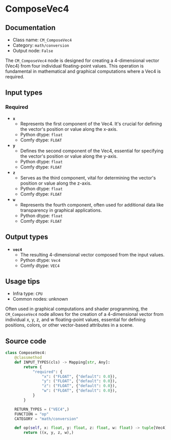 # ComposeVec4
## Documentation
- Class name: `CM_ComposeVec4`
- Category: `math/conversion`
- Output node: `False`

The `CM_ComposeVec4` node is designed for creating a 4-dimensional vector (Vec4) from four individual floating-point values. This operation is fundamental in mathematical and graphical computations where a Vec4 is required.
## Input types
### Required
- **`x`**
    - Represents the first component of the Vec4. It's crucial for defining the vector's position or value along the x-axis.
    - Python dtype: `float`
    - Comfy dtype: `FLOAT`
- **`y`**
    - Defines the second component of the Vec4, essential for specifying the vector's position or value along the y-axis.
    - Python dtype: `float`
    - Comfy dtype: `FLOAT`
- **`z`**
    - Serves as the third component, vital for determining the vector's position or value along the z-axis.
    - Python dtype: `float`
    - Comfy dtype: `FLOAT`
- **`w`**
    - Represents the fourth component, often used for additional data like transparency in graphical applications.
    - Python dtype: `float`
    - Comfy dtype: `FLOAT`
## Output types
- **`vec4`**
    - The resulting 4-dimensional vector composed from the input values.
    - Python dtype: `Vec4`
    - Comfy dtype: `VEC4`
## Usage tips
- Infra type: `CPU`
- Common nodes: unknown

Often used in graphical computations and shader programming, the `CM_ComposeVec4` node allows for the creation of a 4-dimensional vector from individual x, y, z, and w floating-point values, essential for defining positions, colors, or other vector-based attributes in a scene.
## Source code
```python
class ComposeVec4:
    @classmethod
    def INPUT_TYPES(cls) -> Mapping[str, Any]:
        return {
            "required": {
                "x": ("FLOAT", {"default": 0.0}),
                "y": ("FLOAT", {"default": 0.0}),
                "z": ("FLOAT", {"default": 0.0}),
                "w": ("FLOAT", {"default": 0.0}),
            }
        }

    RETURN_TYPES = ("VEC4",)
    FUNCTION = "op"
    CATEGORY = "math/conversion"

    def op(self, x: float, y: float, z: float, w: float) -> tuple[Vec4]:
        return ((x, y, z, w),)

```

